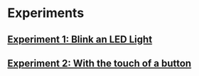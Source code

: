 # Experiments
## [Experiment 1: Blink an LED Light](experiment1)
## [Experiment 2: With the touch of a button](experiment2)
